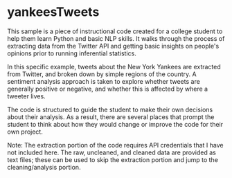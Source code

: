 # yankeesTweets

This sample is a piece of instructional code created for a college student to help them learn Python and basic NLP skills. It walks through the process of extracting data from the Twitter API and getting basic insights on people's opinions prior to running inferential statistics.

In this specific example, tweets about the New York Yankees are extracted from Twitter, and broken down by simple regions of the country. A  sentiment analysis approach is taken to explore whether tweets are generally positive or negative, and whether this is affected by where a tweeter lives.

The code is structured to guide the student to make their own decisions about their analysis. As a result, there are several places that prompt the student to think about how they would change or improve the code for their own project.

Note: The extraction portion of the code requires API credentials that I have not included here. The raw, uncleaned, and cleaned data are provided as text files; these can be used to skip the extraction portion and jump to the cleaning/analysis portion.

